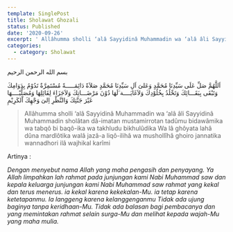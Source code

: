 ```yaml
---
template: SinglePost
title: Sholawat Ghozali
status: Published
date: '2020-09-26'
excerpt: ' Allâhumma sholli ‘alâ Sayyidinâ Muhammadin wa ‘alâ âli Sayyidinâ Muhammadin sholâtan dâ-imatan mustamirrotan tadûmu bidawâmika'
categories:
  - category: Sholawat
---
```

بسم الله الرحمن الرحيم 

اَللَّهُمَّ صَلِّ عَلَى سَيِّدِنَا مُحَمَّدٍ وَعَلىَ اَلِ سَيِّدِنَا مُحَمَّدٍ صَلاَةً دَائِمَـــــةً مُسْتَمِرَّةٌ تَدُوْمُ بِدَوَامِكَ وَتَبْقَى بِبَقَـــائِكَ وَتَخْلُدُ بِخُلُوْدِكَ وَلاَغَايَــــة َلَهَا دُوْنَ مَرْضَـــاتِكَ  وَلاَجَزَاءَ لِقَائِلِهَا وَمُصَلِّيْــــهَا غَيْرَ جَنَّتِكَ وَالنَّظْرِ اِلىَ وَجْهِكَ اْلكَرِيْمِ

> Allâhumma sholli ‘alâ Sayyidinâ Muhammadin wa ‘alâ âli Sayyidinâ Muhammadin sholâtan dâ-imatan mustamirrotan tadûmu bidawâmika wa tabqô bi baqô-ika wa takhludu bikhulûdika Wa lâ ghôyata lahâ dûna mardlôtika walâ jazâ-a liqô-ilihâ wa mushollîhâ ghoiro jannatika wannadhori ilâ wajhikal karîmi

Artinya : 

_Dengan menyebut nama Allah yang maha pengasih dan penyayang. Ya Allah limpahkan lah rahmat pada junjungan kami Nabi Muhammad saw dan kepala keluarga junjungan kami Nabi Muhammad saw rahmat yang kekal dan terus menerus. ia kekal karena kekekalan-Mu. ia tetap karena ketetapanmu. Ia langgeng karena kelanggenganmu Tidak ada ujung baginya tanpa keridhaan-Mu. Tidak ada balasan bagi pembacanya dan yang memintakan rahmat selain surga-Mu dan melihat kepada wajah-Mu yang maha mulia._

